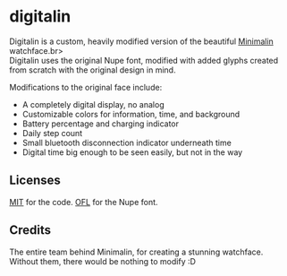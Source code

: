 # digitalin

Digitalin is a custom, heavily modified version of the beautiful [Minimalin](https://github.com/groyoh/minimalin) watchface.br><br>
Digitalin uses the original Nupe font, modified with added glyphs created from scratch with the original design in mind.

Modifications to the original face include:
* A completely digital display, no analog
* Customizable colors for information, time, and background
* Battery percentage and charging indicator
* Daily step count
* Small bluetooth disconnection indicator underneath time
* Digital time big enough to be seen easily, but not in the way


## Licenses

[MIT](LICENSE.md) for the code.
[OFL](design/font/LICENSE.md) for the Nupe font.

## Credits

The entire team behind Minimalin, for creating a stunning watchface. Without them, there would be nothing to modify :D
